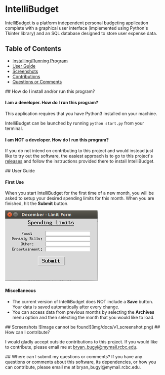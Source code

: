 # IntelliBudget
IntelliBudget is a platform independent personal budgeting application complete with a graphical user interface (implemented using Python's Tkinter library) and an SQL database designed to store user expense data.

## Table of Contents
* [Installing/Running Program](#install)
* [User Guide](#guide)
* [Screenshots](#screenshot)
* [Contributions](#contribute)
* [Questions or Comments](#questions)

<a name="install"/>
## How do I install and/or run this program?

#### I am a developer. How do I run this program?
This application requires that you have Python3 installed on your machine.

IntelliBudget can be launched by running `python start.py` from your terminal.

#### I am NOT a developer. How do I run this program?
If you do not intend on contributing to this project and would instead just like to try out the software, the easiest approach is to go to this project's [releases](https://github.com/bbugyi200/IntelliBudget/releases) and follow the instructions provided there to install IntelliBudget.

<a name="guide" />
## User Guide

#### First Use
When you start IntelliBudget for the first time of a new month, you will be asked to setup your desired spending limits for this month. When you are finished, hit the **Submit** button.

![first_use screenshot](img/docs/first_use.png)

#### Miscellaneous
* The current version of IntelliBudget does NOT include a **Save** button. Your data is saved automatically after every change.
* You can access data from previous months by selecting the **Archives** menu option and then selecting the month that you would like to load. 

<a name="screenshot" />
## Screenshots
![Image cannot be found!](img/docs/v1_screenshot.png)

<a name="contribute" />
## How can I contribute?

I would gladly accept outside contributions to this project. If you would like to contribute, please email me at bryan_bugyi@mymail.rcbc.edu.

<a name="questions" />
## Where can I submit my questions or comments?
If you have any questions or comments about this software, its dependencies, or how you can contribute, please email me at bryan_bugyi@mymail.rcbc.edu.
